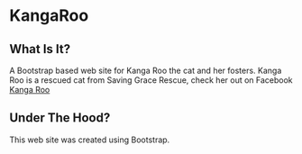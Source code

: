 # KangaRoo



## What Is It?
A Bootstrap based web site for Kanga Roo the cat and her fosters.  Kanga Roo is a rescued cat from Saving Grace Rescue, check her out on Facebook [Kanga Roo](https://www.facebook.com/KangaRooTheKitty/)

## Under The Hood?
This web site was created using Bootstrap.
